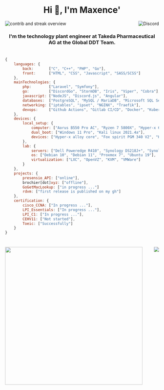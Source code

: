 <h1 align="center">Hi 👋, I'm Maxence'</h1>
<p align="center" style="display: flex; justify-content: space-between;">
    <img src="https://github-readme-streak-stats.herokuapp.com/?user=Maxoulfou&theme=dark&background=0d1117&border=true" alt="contrib and streak overview">
    <br><img src="https://discord.c99.nl/widget/theme-4/338773134914093057.png" alt="Discord">
</p>
<h3 align="center">I'm the technology plant engineer at Takeda Pharmaceutical AG at the Global DDT Team.</h3>

<h1></h1>

```js
{
    languages: {
        back:       ["C", "C++", "PHP", "Go"],
        front:      ["HTML", "CSS", "Javascript", "SASS/SCSS"]
    },
    mainTechnologies: {
        php:        ["Laravel", "Symfony"],
        go:         ["DiscordGo", "StormDB", "Iris", "Viper", "Cobra"],
        javascript: ["NodeJS", "Discord.js", "Angular"],
        databases:  ["PostgreSQL", "MySQL / MariaDB", "Microsoft SQL Server", "Sqlite"],
        networking: ["iptables", "ipset", "NGINX", "Traefik"],
        devops:     ["Github Actions", "Gitlab CI/CD", "Docker", "Kubernetes", "Vagrant", "Terraform"]
    },
    devices: {
        local_setup: {
            computer: ["Aorus B550 Pro AC", "Ryzen 7 5800X", "Hyper-x 64Go DDR4 3200Mhz", "Aorus RTX 3070 Master", "MX500 1To", "NVME Samsung EVO 500Go"],
            dual_boot: ["Windows 11 Pro", "Kali linux 2021.4a"],
            devices: ["Hyper-x alloy core", "Fox spirit PGM 340 V2", "Hyper-x Cloud II", "Hyper-x Quadcast", "Corsair black mouse"]
        },
        lab: {
            servers: ["Dell Poweredge R410", "Synology DS218J+", "Synology DS918+"],
            os: ["Debian 10", "Debian 11", "Proxmox 7", "Ubuntu 19"],
            virtualization: ["LXC", "OpenVZ", "KVM", "VMWare"]
        }
    },
    projects: {
        presensio_API: ["online"],
        brochier[dot]xyz: ["offline"],
        GoGetMacLookup: ["in progress ..."]
        rdvm: ["first release is published on my gh"]
    },
    certification: {
        cisco_CCNA: ["In progress ..."],
        LPI_Essentials: ["In progress ..."],
        LPI_C1: ["In progress ..."],
        CEHV11: ["Not started"],
        Toeic: ["Successfully"]
    }
}
```

<h1></h1>

<p align="center" style="display: flex; justify-content: space-between;">
  <img width="450px" src="https://github-readme-stats.vercel.app/api?username=Maxoulfou&show_icons=false&hide_border=true&custom_title=Statistics&include_all_commits=true&theme=dark&bg_color=0d1117&line_height=27">
  <img src="https://github-readme-stats.vercel.app/api/top-langs/?username=Maxoulfou&theme=dark&hide_border=true&custom_title=Most%20used&bg_color=0d1117&layout=compact">
</p>
<h1></h1>
